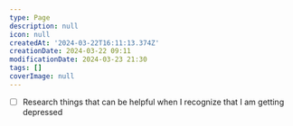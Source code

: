 ```yaml
---
type: Page
description: null
icon: null
createdAt: '2024-03-22T16:11:13.374Z'
creationDate: 2024-03-22 09:11
modificationDate: 2024-03-23 21:30
tags: []
coverImage: null
---
```



- [ ] Research things that can be helpful when I recognize that I am getting depressed

